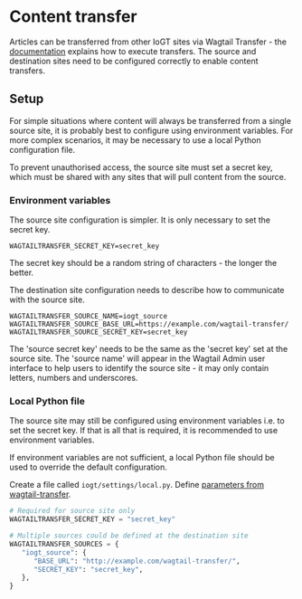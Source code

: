 # Content transfer

Articles can be transferred from other IoGT sites via Wagtail Transfer - the [documentation][1] explains how to execute transfers. The source and destination sites need to be configured correctly to enable content transfers.

## Setup

For simple situations where content will always be transferred from a single source site, it is probably best to configure using environment variables. For more complex scenarios, it may be necessary to use a local Python configuration file.

To prevent unauthorised access, the source site must set a secret key, which must be shared with any sites that will pull content from the source.

### Environment variables

The source site configuration is simpler. It is only necessary to set the secret key.

```
WAGTAILTRANSFER_SECRET_KEY=secret_key
```

The secret key should be a random string of characters - the longer the better.

The destination site configuration needs to describe how to communicate with the source site.

```
WAGTAILTRANSFER_SOURCE_NAME=iogt_source
WAGTAILTRANSFER_SOURCE_BASE_URL=https://example.com/wagtail-transfer/
WAGTAILTRANSFER_SOURCE_SECRET_KEY=secret_key
```

The 'source secret key' needs to be the same as the 'secret key' set at the source site. The 'source name' will appear in the Wagtail Admin user interface to help users to identify the source site - it may only contain letters, numbers and underscores.

### Local Python file

The source site may still be configured using environment variables i.e. to set the secret key. If that is all that is required, it is recommended to use environment variables.

If environment variables are not sufficient, a local Python file should be used to override the default configuration.

Create a file called `iogt/settings/local.py`. Define [parameters from wagtail-transfer].

```python
# Required for source site only
WAGTAILTRANSFER_SECRET_KEY = "secret_key"

# Multiple sources could be defined at the destination site
WAGTAILTRANSFER_SOURCES = {
   "iogt_source": {
      "BASE_URL": "http://example.com/wagtail-transfer/",
      "SECRET_KEY": "secret_key",
   },
}
```


[1]: https://wagtail.github.io/wagtail-transfer/
[parameters from wagtail-transfer]: https://github.com/wagtail/wagtail-transfer/blob/master/docs/settings.md
